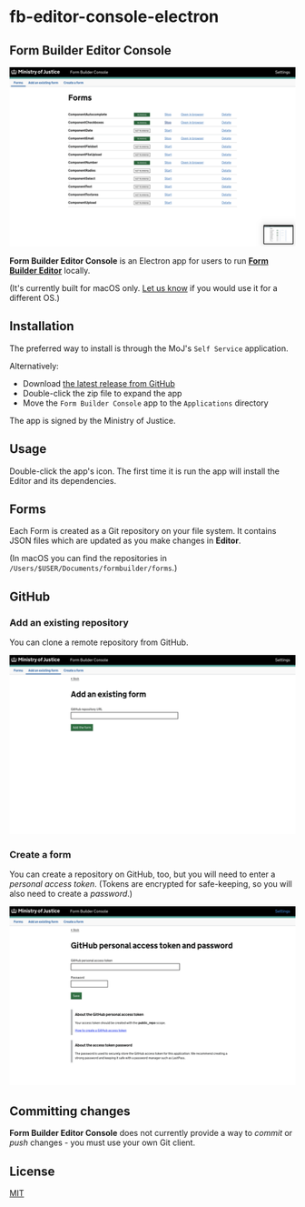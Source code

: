 # fb-editor-console-electron

## Form Builder Editor Console

![Console app](documentation/images/editor-console.png)

**Form Builder Editor Console** is an Electron app for users to run **[Form Builder Editor](https://github.com/ministryofjustice/fb-editor-node)** locally.

(It's currently built for macOS only. [Let us know](mailto:form-builder-team@digital.justice.gov.uk) if you would use it for a different OS.)

## Installation

The preferred way to install is through the MoJ's `Self Service` application.

Alternatively:

- Download [the latest release from GitHub](https://github.com/ministryofjustice/fb-editor-console-electron/releases)
- Double-click the zip file to expand the app
- Move the `Form Builder Console` app to the `Applications` directory

The app is signed by the Ministry of Justice.

## Usage

Double-click the app's icon. The first time it is run the app will install the Editor and its dependencies.

## Forms

Each Form is created as a Git repository on your file system. It contains JSON files which are updated as you make changes in **Editor**.

(In macOS you can find the repositories in `/Users/$USER/Documents/formbuilder/forms`.)

## GitHub

### Add an existing repository

You can clone a remote repository from GitHub.

![Console app](documentation/images/add-an-existing-form.png)

### Create a form

You can create a repository on GitHub, too, but you will need to enter a _personal access token_. (Tokens are encrypted for safe-keeping, so you will also need to create a _password_.)

![Console app](documentation/images/personal-access-token-and-password.png)

## Committing changes

**Form Builder Editor Console** does not currently provide a way to _commit_ or _push_ changes - you must use your own Git client.

## License

[MIT](LICENSE)
